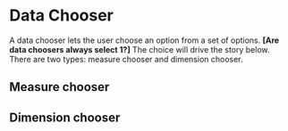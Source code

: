 # Data Chooser

A data chooser lets the user choose an option from a set of options. **\[Are data choosers always select 1?\]** The choice will drive the story below. There are two types:  measure chooser and dimension chooser.

## Measure chooser

## Dimension chooser

